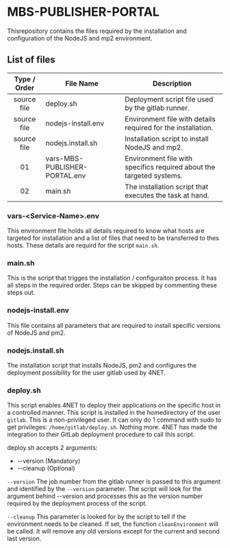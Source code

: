 # MBS-PUBLISHER-PORTAL
Thisrepository contains the files required by the installation and configuration of the NodeJS and mp2 environment.



## List of files

| Type / Order | File Name | Description |
| :---: | --- | --- |
| source file | deploy.sh | Deployment script file used by the gitlab runner. |
| source file | nodejs-install.env | Environment file with details required for the installation. |
| source file | nodejs.install.sh | Installation script to install NodeJS and mp2. |
| 01 | vars-MBS-PUBLISHER-PORTAL.env | Environment file with specifics required about the targeted systems. |
| 02 | main.sh | The installation script that executes the task at hand. |


### vars-\<Service-Name\>.env

This environment file holds all details required to know what hosts are targeted for installation and a list of files that need to be transferred to thes hosts. These details are requird for the script `main.sh`.

### main.sh

This is the script that trigges the installation / configuraiton process. It has all steps in the required order. Steps can be skipped by commenting these steps out.

### nodejs-install.env

This file contains all parameters that are required to install specific versions of NodeJS and pm2.

### nodejs.install.sh

The installation script that installs NodeJS, pm2 and configures the deployment possibility for the user gitlab used by 4NET.

### deploy.sh

This script enables 4NET to deploy their applications on the specific host in a controlled manner. This script is installed in the homedirectory of the user `gitlab`. This is a non-privileged user. It can only do 1 command with sudo to get privileges: `/home/gitlab/deploy.sh`. Nothing more. 4NET has made the integration to their GitLab deployment procedure to call this script.

deploy.sh accepts 2 arguments:  
* --version <gitlab build number> (Mandatory)
* --cleanup (Optional)

`--version` The job number from the gitlab runner is passed to this argument and identified by the `--version` parameter. The script will look for the argument behind --version and processes this as the version number required by the deployment process of the script.

`--cleanup` This parameter is looked for by the script to tell if the environment needs to be cleaned. If set, the function `cleanEnvironment` will be called. It will remove any old versions except for the current and second last version.

### 